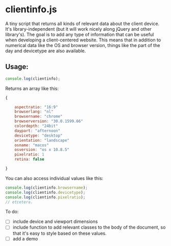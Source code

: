 clientinfo.js
=============

A tiny script that returns all kinds of relevant data about the client device. It's library-independent (but it will work nicely along jQuery and other library's).
The goal is to add any type of information that can be useful when developing a client-centered website. 
This means that in addition to numerical data like the OS and browser version, things like the part of the day and devicetype are also available.

## Usage:

```javascript
console.log(clientinfo);
```

Returns an array like this:

```javascript
{

	aspectratio: "16:9"
	browserlang: "nl"
	browsername: "chrome"
	browserversion: "30.0.1599.66"
	colordepth: "24bit"
	daypart: "afternoon"
	devicetype: "desktop"
	orientation: "landscape"
	osname: "macos"
	osversion: "os x 10.8.5"
	pixelratio: 1
	retina: false

}
```

You can also access individual values like this:

```javascript
console.log(clientinfo.browsername);
console.log(clientinfo.devicetype);
console.log(clientinfo.pixelratio);
// etcetera.
```

To do:

* [ ] include device and viewport dimensions
* [ ] include function to add relevant classes to the body of the document, so that it's easy to style based on these values.
* [ ] add a demo